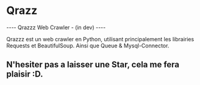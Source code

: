 # Qrazz
---- Qrazzz Web Crawler - (in dev) ----


Qrazzz est un web crawler en Python, utilisant principalement les librairies Requests et BeautifulSoup. Ainsi que Queue & Mysql-Connector.

N'hesiter pas a laisser une Star, cela me fera plaisir :D.
---------------------------------------
